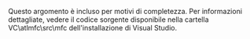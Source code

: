 Questo argomento è incluso per motivi di completezza. Per informazioni dettagliate, vedere il codice sorgente disponibile nella cartella VC\atlmfc\src\mfc dell'installazione di Visual Studio.